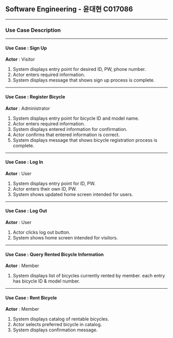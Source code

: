 ## Software Engineering - 윤대현 C017086
---
### Use Case Description
---
#### Use Case : Sign Up
**Actor** : Visitor
1. System displays entry point for desired ID, PW, phone number.
2. Actor enters required information.
3. System displays message that shows sign up process is complete.

---
#### Use Case : Register Bicycle
**Actor** : Administrator
1. System displays entry point for bicycle ID and model name.
2. Actor enters required information.
3. System displays entered information for confirmation.
4. Actor confirms that entered information is correct.
5. System displays message that shows bicycle registration process is complete.

---
#### Use Case : Log In
**Actor** : User
1. System displays entry point for ID, PW.
2. Actor enters their own ID, PW.
3. System shows updated home screen intended for users.

---
#### Use Case : Log Out
**Actor** : User
1. Actor clicks log out button.
2. System shows home screen intended for visitors.

---
#### Use Case : Query Rented Bicycle Information
**Actor** : Member
1. System displays list of bicycles currently rented by member.
    each entry has bicycle ID & model number.

---
#### Use Case : Rent Bicycle
**Actor** : Member
1. System displays catalog of rentable bicycles.
2. Actor selects preferred bicycle in catalog.
3. System displays confirmation message.